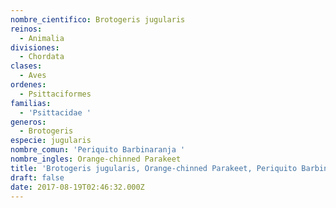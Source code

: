 ```yaml
---
nombre_cientifico: Brotogeris jugularis
reinos:
  - Animalia
divisiones:
  - Chordata
clases:
  - Aves
ordenes:
  - Psittaciformes
familias:
  - 'Psittacidae '
generos:
  - Brotogeris
especie: jugularis
nombre_comun: 'Periquito Barbinaranja '
nombre_ingles: Orange-chinned Parakeet
title: 'Brotogeris jugularis, Orange-chinned Parakeet, Periquito Barbinaranja '
draft: false
date: 2017-08-19T02:46:32.000Z
---
```


